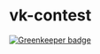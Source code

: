 # vk-contest

[![Greenkeeper badge](https://badges.greenkeeper.io/Saionaro/vk-contest.svg)](https://greenkeeper.io/)